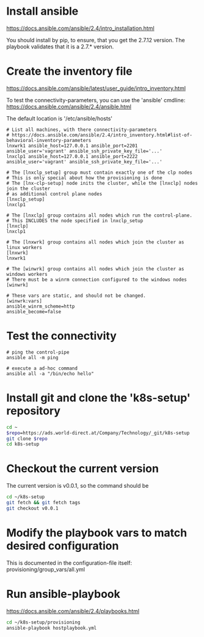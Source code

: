 # Install ansible

https://docs.ansible.com/ansible/2.4/intro_installation.html

You should install by pip, to ensure, that you get the 2.7.12 version.
The playbook validates that it is a 2.7.* version.


# Create the inventory file

https://docs.ansible.com/ansible/latest/user_guide/intro_inventory.html

To test the connectivity-parameters, you can use the 'ansible' cmdline:
https://docs.ansible.com/ansible/2.4/ansible.html

The default location is '/etc/ansible/hosts'


```
# List all machines, with there connectivity-parameters
# https://docs.ansible.com/ansible/2.4/intro_inventory.html#list-of-behavioral-inventory-parameters
lnxwrk1 ansible_host=127.0.0.1 ansible_port=2201 ansible_user='vagrant' ansible_ssh_private_key_file='...'
lnxclp1 ansible_host=127.0.0.1 ansible_port=2222 ansible_user='vagrant' ansible_ssh_private_key_file='...'

# The [lnxclp_setup] group must contain exactly one of the clp nodes
# This is only special about how the provisioning is done
# The [lnx-clp-setup] node inits the cluster, while the [lnxclp] nodes join the cluster
# as additional control plane nodes
[lnxclp_setup]
lnxclp1

# The [lnxclp] group contains all nodes which run the control-plane.
# This INCLUDES the node specified in lnxclp_setup
[lnxclp]
lnxclp1

# The [lnxwrk] group contains all nodes which join the cluster as linux workers
[lnxwrk]
lnxwrk1

# The [winwrk] group contains all nodes which join the cluster as windows workers
# There must be a winrm connection configured to the windows nodes
[winwrk]

# These vars are static, and should not be changed.
[winwrk:vars]
ansible_winrm_scheme=http
ansible_become=false

```

# Test the connectivity

```
# ping the control-pipe
ansible all -m ping

# execute a ad-hoc command
ansible all -a "/bin/echo hello"
```

# Install git and clone the 'k8s-setup' repository

```bash
cd ~
$repo=https://ads.world-direct.at/Company/Technology/_git/k8s-setup
git clone $repo
cd k8s-setup
```

# Checkout the current version

The current version is v0.0.1, so the command should be

```bash
cd ~/k8s-setup
git fetch && git fetch tags
git checkout v0.0.1
```

# Modify the playbook vars to match desired configuration

This is documented in the configuration-file itself:
provisioning/group_vars/all.yml

# Run ansible-playbook

https://docs.ansible.com/ansible/2.4/playbooks.html


```bash
cd ~/k8s-setup/provisioning
ansible-playbook hostplaybook.yml 
```


